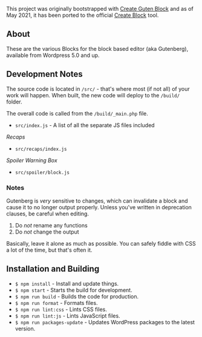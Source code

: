This project was originally bootstrapped with [Create Guten Block](https://github.com/ahmadawais/create-guten-block) and as of May 2021, it has been ported to the official [Create Block](https://developer.wordpress.org/block-editor/handbook/tutorials/create-block/wp-plugin/) tool.

## About

These are the various Blocks for the block based editor (aka Gutenberg), available from Wordpress 5.0 and up.

## Development Notes

The source code is located in `/src/` - that's where most (if not all) of your work will happen. When built, the new code will deploy to the `/build/` folder.

The overall code is called from the `/build/_main.php` file.

* `src/index.js` - A list of all the separate JS files included

_Recaps_
* `src/recaps/index.js`

_Spoiler Warning Box_
* `src/spoiler/block.js`

### Notes

Gutenberg is _very_ sensitive to changes, which can invalidate a block and cause it to no longer output properly. Unless you've written in deprecation clauses, be careful when editing.

1. Do _not_ rename any functions
2. Do _not_ change the output

Basically, leave it alone as much as possible. You can safely fiddle with CSS a lot of the time, but that's often it.

## Installation and Building

* `$ npm install` - Install and update things.
* `$ npm start` - Starts the build for development.
* `$ npm run build` - Builds the code for production.
* `$ npm run format` - Formats files.
* `$ npm run lint:css` - Lints CSS files.
* `$ npm run lint:js` - Lints JavaScript files.
* `$ npm run packages-update` - Updates WordPress packages to the latest version.
